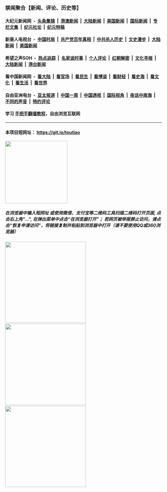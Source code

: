 ### 禁闻聚合【新闻、评论、历史等】

#### 大纪元新闻网 &nbsp;-&nbsp; [头条集锦](indexes/E头条集锦.md?t=03022302) &nbsp;|&nbsp; [港澳新闻](indexes/E港澳新闻.md?t=03022302)  &nbsp;|&nbsp; [大陆新闻](indexes/E大陆新闻.md?t=03022302) &nbsp;|&nbsp; [美国新闻](indexes/E美国新闻.md?t=03022302) &nbsp;|&nbsp; [国际新闻](indexes/E国际新闻.md?t=03022302) &nbsp;|&nbsp; [专栏文集](indexes/E专栏文集.md?t=03022302) &nbsp;|&nbsp; [纪元社论](indexes/E纪元社论.md?t=03022302) &nbsp;|&nbsp; [纪元特稿](indexes/E纪元特稿.md?t=03022302) 

#### 新唐人电视台 &nbsp;-&nbsp; [中国时局](indexes/N中国时局.md?t=03022302) &nbsp;|&nbsp; [共产党百年真相](indexes/N共产党百年真相.md?t=03022302) &nbsp;|&nbsp; [中共杀人历史](indexes/N中共杀人历史.md?t=03022302) &nbsp;|&nbsp; [文史漫步](indexes/N文史漫步.md?t=03022302) &nbsp;|&nbsp; [大陆新闻](indexes/N大陆新闻.md?t=03022302) &nbsp;|&nbsp; [美国新闻](indexes/N美国新闻.md?t=03022302)

#### 希望之声SOH &nbsp;-&nbsp; [热点追踪](indexes/H热点追踪.md?t=03022302) &nbsp;|&nbsp; [名家谈时事](indexes/H名家谈时事.md?t=03022302) &nbsp;|&nbsp; [个人评论](indexes/H个人评论.md?t=03022302)  &nbsp;|&nbsp; [红朝解密](indexes/H红朝解密.md?t=03022302) &nbsp;|&nbsp; [文化寻根](indexes/H文化寻根.md?t=03022302) &nbsp;|&nbsp; [大陆新闻](indexes/H大陆新闻.md?t=03022302) &nbsp;|&nbsp; [港台新闻](indexes/H港台新闻.md?t=03022302)

#### 看中国新闻网 &nbsp;-&nbsp; [看大陆](indexes/S看大陆.md?t=03022302) &nbsp;|&nbsp; [看官场](indexes/S看官场.md?t=03022302) &nbsp;|&nbsp; [看民生](indexes/S看民生.md?t=03022302)  &nbsp;|&nbsp; [看博谈](indexes/S看博谈.md?t=03022302) &nbsp;|&nbsp; [看财经](indexes/S看财经.md?t=03022302) &nbsp;|&nbsp; [看史海](indexes/S看史海.md?t=03022302) &nbsp;|&nbsp; [看文化](indexes/S看文化.md?t=03022302) &nbsp;|&nbsp; [看生活](indexes/S看生活.md?t=03022302) &nbsp;|&nbsp; [看世界](indexes/S看世界.md?t=03022302)

#### 自由亚洲电台 &nbsp;-&nbsp; [亚太报道](indexes/R亚太报道.md?t=03022302) &nbsp;|&nbsp; [中国一周](indexes/R中国一周.md?t=03022302) &nbsp;|&nbsp; [中国透视](indexes/R中国透视.md?t=03022302)  &nbsp;|&nbsp; [国际视角](indexes/R国际视角.md?t=03022302) &nbsp;|&nbsp; [夜话中南海](indexes/R夜话中南海.md?t=03022302) &nbsp;|&nbsp; [不同的声音](indexes/R不同的声音.md?t=03022302) &nbsp;|&nbsp; [特约评论](indexes/R特约评论.md?t=03022302)

#### 学习 [手把手翻墙教程](https://github.com/gfw-breaker/guides/wiki)，自由浏览互联网

----

#### 本项目短网址： https://git.io/toutiao
<img src="https://raw.githubusercontent.com/gfw-breaker/banned-news/master/scripts/img/qr.png" width="200px"/>  

##### 在浏览器中输入短网址 或使用微信、支付宝等二维码工具扫描二维码打开页面, 点击右上角"...", 在弹出菜单中点击“在浏览器打开”； 若网页被举报禁止访问，请点击“恢复申请访问”，将链接复制并粘贴到浏览器中打开（请不要使用QQ或360浏览器）

<img src="https://raw.githubusercontent.com/gfw-breaker/banned-news/master/scripts/img/1.png" width="260px"/> &nbsp; <img src="https://raw.githubusercontent.com/gfw-breaker/banned-news/master/scripts/img/2.png" width="260px"/> &nbsp; <img src="https://raw.githubusercontent.com/gfw-breaker/banned-news/master/scripts/img/3.png" width="260px"/>
